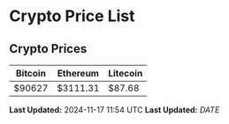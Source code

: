 # Crypto Price List

## Crypto Prices
| Bitcoin | Ethereum | Litecoin |
| ------- | -------- | -------- |
| $90627 | $3111.31 | $87.68 |
**Last Updated:** 2024-11-17 11:54 UTC
**Last Updated:** $DATE$
